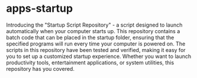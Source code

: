 # apps-startup

Introducing the "Startup Script Repository" - a script designed to launch automatically when your computer starts up. This repository contains a batch code that can be placed in the startup folder, ensuring that the specified programs will run every time your computer is powered on. The scripts in this repository have been tested and verified, making it easy for you to set up a customized startup experience. Whether you want to launch productivity tools, entertainment applications, or system utilities, this repository has you covered. 
